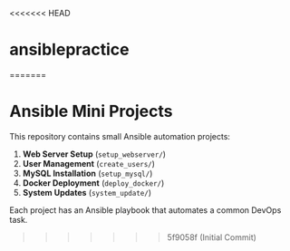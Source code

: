 <<<<<<< HEAD
# ansiblepractice
=======
# Ansible Mini Projects

This repository contains small Ansible automation projects:

1. **Web Server Setup** (`setup_webserver/`)
2. **User Management** (`create_users/`)
3. **MySQL Installation** (`setup_mysql/`)
4. **Docker Deployment** (`deploy_docker/`)
5. **System Updates** (`system_update/`)

Each project has an Ansible playbook that automates a common DevOps task.
>>>>>>> 5f9058f (Initial Commit)
